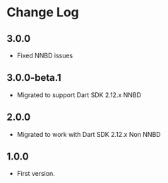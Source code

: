# Change Log

## 3.0.0

* Fixed NNBD issues

## 3.0.0-beta.1

* Migrated to support Dart SDK 2.12.x NNBD

## 2.0.0

* Migrated to work with Dart SDK 2.12.x Non NNBD

## 1.0.0

* First version.
